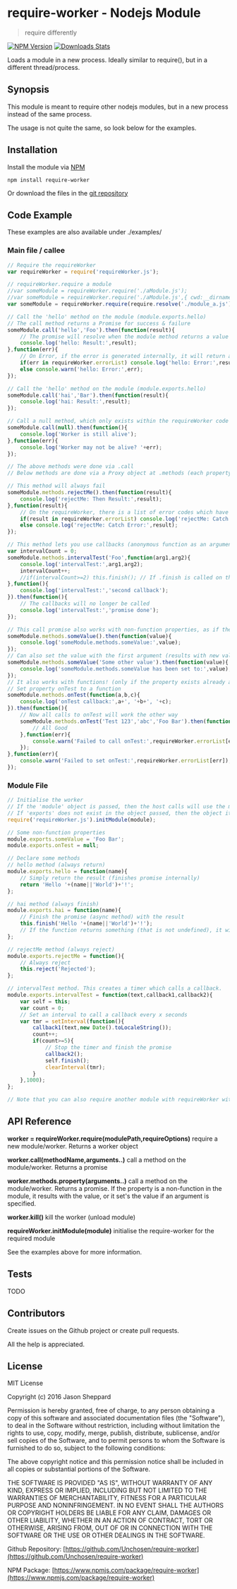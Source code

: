 # require-worker - Nodejs Module
> require differently

[![NPM Version][npm-image]][npm-url]
[![Downloads Stats][npm-downloads]][npm-url]

Loads a module in a new process. Ideally similar to require(), but in a different thread/process.

## Synopsis

This module is meant to require other nodejs modules, but in a new process instead of the same process.

The usage is not quite the same, so look below for the examples.

## Installation

Install the module via [NPM](https://www.npmjs.com/package/require-worker)
```
npm install require-worker
```
Or download the files in the [git repository](https://github.com/Unchosen/require-worker)

## Code Example
These examples are also available under ./examples/

### Main file / callee

```javascript
// Require the requireWorker
var requireWorker = require('requireWorker.js');

// requireWorker.require a module
//var someModule = requireWorker.require('./aModule.js');
//var someModule = requireWorker.require('./aModule.js',{ cwd:__dirname });
var someModule = requireWorker.require(require.resolve('./module_a.js'));

// Call the 'hello' method on the module (module.exports.hello)
// The call method returns a Promise for success & failure
someModule.call('hello','Foo').then(function(result){
	// The promise will resolve when the module method returns a value other than undefined, or when they called this.finish()
	console.log('hello: Result:',result);
},function(err){
	// On Error, if the error is generated internally, it will return a string number that will exist in .errorList. Otherwise the error message (or the reject message) will show.
	if(err in requireWorker.errorList) console.log('hello: Error:',result,requireWorker.errorList[err]);
	else console.warn('hello: Error:',err);
});

// Call the 'hello' method on the module (module.exports.hello)
someModule.call('hai','Bar').then(function(result){
	console.log('hai: Result:',result);
});

// Call a null method, which only exists within the requireWorker code (handy to test if worker is still alive)
someModule.call(null).then(function(){
	console.log('Worker is still alive');
},function(err){
	console.log('Worker may not be alive? '+err);
});

// The above methods were done via .call
// Below methods are done via a Proxy object at .methods (each property returns a function that does .call automatically)

// This method will always fail
someModule.methods.rejectMe().then(function(result){
	console.log('rejectMe: Then Result:',result);
},function(result){
	// On the requireWorker, there is a list of error codes which have a string representation of the error (handy for debugging)
	if(result in requireWorker.errorList) console.log('rejectMe: Catch Error:',result,requireWorker.errorList[result]);
	else console.log('rejectMe: Catch Error:',result);
});

// This method lets you use callbacks (anonymous function as an argument)
var intervalCount = 0;
someModule.methods.intervalTest('Foo',function(arg1,arg2){
	console.log('intervalTest:',arg1,arg2);
	intervalCount++;
	//if(intervalCount>=2) this.finish(); // If .finish is called on this side, it will internally ignore future callback calls
},function(){
	console.log('intervalTest:','second callback');
}).then(function(){
	// The callbacks will no longer be called
	console.log('intervalTest:','promise done');
});

// This call promise also works with non-function properties, as if they were functions returning their own value
someModule.methods.someValue().then(function(value){
	console.log('someModule.methods.someValue:',value);
});
// Can also set the value with the first argument (results with new value)
someModule.methods.someValue('Some other value').then(function(value){
	console.log('someModule.methods.someValue has been set to:',value);
});
// It also works with functions! (only if the property exists already as a non-function type. eg: null)
// Set property onTest to a function
someModule.methods.onTest(function(a,b,c){
	console.log('onTest callback:',a+', '+b+', '+c);
}).then(function(){
	// Now all calls to onTest will work the other way
	someModule.methods.onTest('Test 123','abc','Foo Bar').then(function(value){
		// All Good
	},function(err){
		console.warn('Failed to call onTest:',requireWorker.errorList[err]);
	});
},function(err){
	console.warn('Failed to set onTest:',requireWorker.errorList[err]);
});
```

### Module File
```javascript
// Initialise the worker
// If the 'module' object is passed, then the host calls will use the methods on module.exports
// If 'exports' does not exist in the object passed, then the object itself will be where the methods are called on.
require('requireWorker.js').initModule(module);

// Some non-function properties
module.exports.someValue = 'Foo Bar';
module.exports.onTest = null;

// Declare some methods
// hello method (always return)
module.exports.hello = function(name){
	// Simply return the result (finishes promise internally)
	return 'Hello '+(name||'World')+'!';
};

// hai method (always finish)
module.exports.hai = function(name){
	// Finish the promise (async method) with the result
	this.finish('Hello '+(name||'World')+'!');
	// If the function returns something (that is not undefined), it will use that as the result instead and all future promise finishes/rejects are ignored
};

// rejectMe method (always reject)
module.exports.rejectMe = function(){
	// Always reject
	this.reject('Rejected');
};

// intervalTest method. This creates a timer which calls a callback.
module.exports.intervalTest = function(text,callback1,callback2){
	var self = this;
	var count = 0;
	// Set an interval to call a callback every x seconds
	var tmr = setInterval(function(){
		callback1(text,new Date().toLocaleString());
		count++;
		if(count>=5){
			// Stop the timer and finish the promise
			callback2();
			self.finish();
			clearInterval(tmr);
		}
	},1000);
};

// Note that you can also require another module with requireWorker within this module
```

## API Reference

**worker = requireWorker.require(modulePath,requireOptions)** require a new module/worker. Returns a worker object

**worker.call(methodName,arguments..)** call a method on the module/worker. Returns a promise

**worker.methods.property(arguments..)** call a method on the module/worker. Returns a promise. If the property is a non-function in the module, it results with the value, or it set's the value if an argument is specified.
	
**worker.kill()** kill the worker (unload module)
	
**requireWorker.initModule(module)** initialise the require-worker for the required module

See the examples above for more information.

## Tests

TODO

## Contributors

Create issues on the Github project or create pull requests.

All the help is appreciated.

## License

MIT License

Copyright (c) 2016 Jason Sheppard

Permission is hereby granted, free of charge, to any person obtaining a copy
of this software and associated documentation files (the "Software"), to deal
in the Software without restriction, including without limitation the rights
to use, copy, modify, merge, publish, distribute, sublicense, and/or sell
copies of the Software, and to permit persons to whom the Software is
furnished to do so, subject to the following conditions:

The above copyright notice and this permission notice shall be included in all
copies or substantial portions of the Software.

THE SOFTWARE IS PROVIDED "AS IS", WITHOUT WARRANTY OF ANY KIND, EXPRESS OR
IMPLIED, INCLUDING BUT NOT LIMITED TO THE WARRANTIES OF MERCHANTABILITY,
FITNESS FOR A PARTICULAR PURPOSE AND NONINFRINGEMENT. IN NO EVENT SHALL THE
AUTHORS OR COPYRIGHT HOLDERS BE LIABLE FOR ANY CLAIM, DAMAGES OR OTHER
LIABILITY, WHETHER IN AN ACTION OF CONTRACT, TORT OR OTHERWISE, ARISING FROM,
OUT OF OR IN CONNECTION WITH THE SOFTWARE OR THE USE OR OTHER DEALINGS IN THE
SOFTWARE.

Github Repository: [https://github.com/Unchosen/require-worker](https://github.com/Unchosen/require-worker)

NPM Package: [https://www.npmjs.com/package/require-worker](https://www.npmjs.com/package/require-worker)

[npm-image]: https://img.shields.io/npm/v/require-worker.svg?style=flat-square
[npm-url]: https://npmjs.org/package/require-worker
[npm-downloads]: https://img.shields.io/npm/dm/require-worker.svg?style=flat-square
